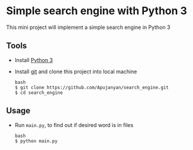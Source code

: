 # Simple search engine with Python 3

This mini project will implement a simple search engine in Python 3

## Tools

- Install [Python 3](https://www.python.org/)
- Install [git](https://git-scm.com/) and clone this project into local machine

    ```
    bash
    $ git clone https://github.com/Apujanyan/search_engine.git
    $ cd search_engine
    ```

## Usage

- Run `main.py`, to find out if desired word is in files

    ```	
    bash
    $ python main.py
    ```

